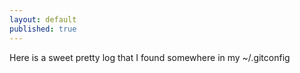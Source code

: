 ```yaml
---
layout: default
published: true
---
```


Here is a sweet pretty log that I found somewhere in my ~/.gitconfig 

<script src="https://gist.github.com/3658683.js?file=.gitconfig"> </script>

